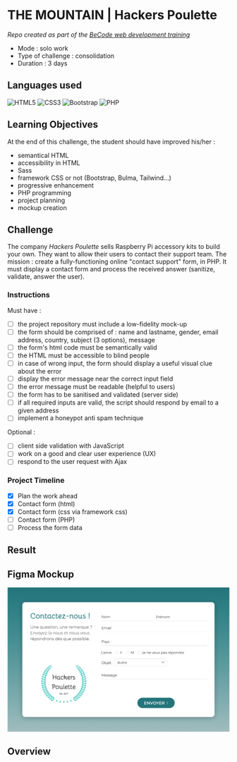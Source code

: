 # THE MOUNTAIN | Hackers Poulette

_Repo created as part of the [BeCode web development training](https://becode.org/fr/apprendre/developpeur-web-junior/)_

- Mode : solo work
- Type of challenge : consolidation
- Duration : 3 days

## Languages used

![HTML5](https://img.shields.io/badge/html5-%23E34F26.svg?style=for-the-badge&logo=html5&logoColor=white)
![CSS3](https://img.shields.io/badge/css3-%231572B6.svg?style=for-the-badge&logo=css3&logoColor=white) ![Bootstrap](https://img.shields.io/badge/bootstrap-%23563D7C.svg?style=for-the-badge&logo=bootstrap&logoColor=white)
![PHP](https://img.shields.io/badge/php-%23777BB4.svg?style=for-the-badge&logo=php&logoColor=white)

## Learning Objectives

At the end of this challenge, the student should have improved his/her :

- semantical HTML
- accessibility in HTML
- Sass
- framework CSS or not (Bootstrap, Bulma, Tailwind...)
- progressive enhancement
- PHP programming
- project planning
- mockup creation

## Challenge

The company _Hackers Poulette_ sells Raspberry Pi accessory kits to build your own. They want to allow their users to contact their support team. The mission : create a fully-functioning online "contact support" form, in PHP. It must display a contact form and process the received answer (sanitize, validate, answer the user).

### Instructions

Must have :

- [ ] the project repository must include a low-fidelity mock-up
- [ ] the form should be comprised of : name and lastname, gender, email address, country, subject (3 options), message
- [ ] the form's html code must be semantically valid
- [ ] the HTML must be accessible to blind people
- [ ] in case of wrong input, the form should display a useful visual clue about the error
- [ ] display the error message near the correct input field
- [ ] the error message must be readable (helpful to users)
- [ ] the form has to be sanitised and validated (server side)
- [ ] if all required inputs are valid, the script should respond by email to a given address
- [ ] implement a honeypot anti spam technique

Optional :

- [ ] client side validation with JavaScript
- [ ] work on a good and clear user experience (UX)
- [ ] respond to the user request with Ajax

### Project Timeline

- [x] Plan the work ahead
- [x] Contact form (html)
- [x] Contact form (css via framework css)
- [ ] Contact form (PHP)
- [ ] Process the form data

## Result

## Figma Mockup

![Mockup](/assets/img/mockup/HackersPoulette_contactform_mockup.png)

## Overview
